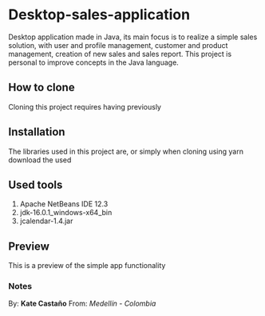 # Desktop-sales-application
Desktop application made in Java, its main focus is to realize a simple sales solution, with user and profile management, customer and product management, creation of new sales and sales report. This project is personal to improve concepts in the Java language.

## How to clone
Cloning this project requires having previously



## Installation
The libraries used in this project are, or simply when cloning using yarn download the used



## Used tools
1. Apache NetBeans IDE 12.3 
2. jdk-16.0.1_windows-x64_bin
3. jcalendar-1.4.jar

## Preview
This is a preview of the simple app functionality



### Notes
By: **Kate Castaño**
From: _Medellín - Colombia_
